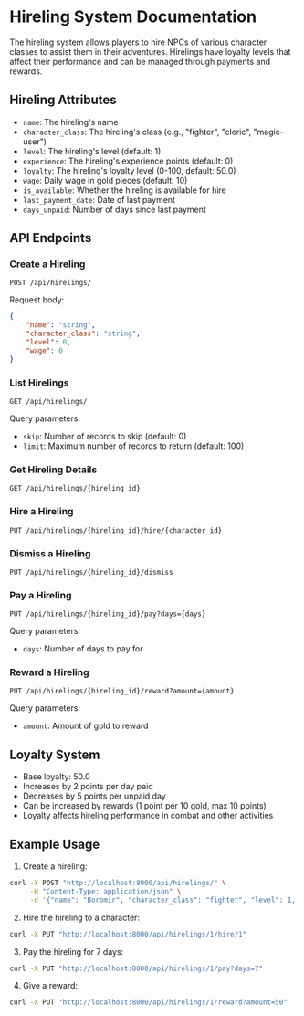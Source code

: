 # Hireling System Documentation

The hireling system allows players to hire NPCs of various character classes to assist them in their adventures. Hirelings have loyalty levels that affect their performance and can be managed through payments and rewards.

## Hireling Attributes

- `name`: The hireling's name
- `character_class`: The hireling's class (e.g., "fighter", "cleric", "magic-user")
- `level`: The hireling's level (default: 1)
- `experience`: The hireling's experience points (default: 0)
- `loyalty`: The hireling's loyalty level (0-100, default: 50.0)
- `wage`: Daily wage in gold pieces (default: 10)
- `is_available`: Whether the hireling is available for hire
- `last_payment_date`: Date of last payment
- `days_unpaid`: Number of days since last payment

## API Endpoints

### Create a Hireling
```http
POST /api/hirelings/
```

Request body:
```json
{
    "name": "string",
    "character_class": "string",
    "level": 0,
    "wage": 0
}
```

### List Hirelings
```http
GET /api/hirelings/
```

Query parameters:
- `skip`: Number of records to skip (default: 0)
- `limit`: Maximum number of records to return (default: 100)

### Get Hireling Details
```http
GET /api/hirelings/{hireling_id}
```

### Hire a Hireling
```http
PUT /api/hirelings/{hireling_id}/hire/{character_id}
```

### Dismiss a Hireling
```http
PUT /api/hirelings/{hireling_id}/dismiss
```

### Pay a Hireling
```http
PUT /api/hirelings/{hireling_id}/pay?days={days}
```

Query parameters:
- `days`: Number of days to pay for

### Reward a Hireling
```http
PUT /api/hirelings/{hireling_id}/reward?amount={amount}
```

Query parameters:
- `amount`: Amount of gold to reward

## Loyalty System

- Base loyalty: 50.0
- Increases by 2 points per day paid
- Decreases by 5 points per unpaid day
- Can be increased by rewards (1 point per 10 gold, max 10 points)
- Loyalty affects hireling performance in combat and other activities

## Example Usage

1. Create a hireling:
```bash
curl -X POST "http://localhost:8000/api/hirelings/" \
     -H "Content-Type: application/json" \
     -d '{"name": "Boromir", "character_class": "fighter", "level": 1, "wage": 10}'
```

2. Hire the hireling to a character:
```bash
curl -X PUT "http://localhost:8000/api/hirelings/1/hire/1"
```

3. Pay the hireling for 7 days:
```bash
curl -X PUT "http://localhost:8000/api/hirelings/1/pay?days=7"
```

4. Give a reward:
```bash
curl -X PUT "http://localhost:8000/api/hirelings/1/reward?amount=50"
``` 